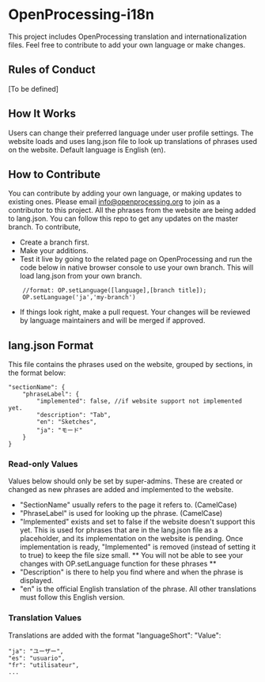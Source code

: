 # OpenProcessing-i18n
This project includes OpenProcessing translation and internationalization files. Feel free to contribute to add your own language or make changes.

## Rules of Conduct
[To be defined]

## How It Works
Users can change their preferred language under user profile settings. The website loads and uses lang.json file to look up translations of phrases used on the website. Default language is English (en). 

## How to Contribute
You can contribute by adding your own language, or making updates to existing ones. Please email info@openprocessing.org to join as a contributor to this project.
All the phrases from the website are being added to lang.json. You can follow this repo to get any updates on the master branch.
To contribute,
- Create a branch first.
- Make your additions.
- Test it live by going to the related page on OpenProcessing and run the code below in native browser console to use your own branch. This will load lang.json from your own branch. 
```
	//format: OP.setLanguage([language],[branch title]);
	OP.setLanguage('ja','my-branch')
```
- If things look right, make a pull request. Your changes will be reviewed by language maintainers and will be merged if approved.

## lang.json Format
This file contains the phrases used on the website, grouped by sections, in the format below:
```
"sectionName": {
	"phraseLabel": {
		"implemented": false, //if website support not implemented yet.
		"description": "Tab", 
		"en": "Sketches",
		"ja": "モード"
	}
}
```
### Read-only Values
Values below should only be set by super-admins. These are created or changed as new phrases are added and implemented to the website.
- "SectionName" usually refers to the page it refers to. (CamelCase) 
- "PhraseLabel" is used for looking up the phrase. (CamelCase)
- "Implemented" exists and set to false if the website doesn't support this yet. This is used for phrases that are in the lang.json file as a placeholder, and its implementation on the website is pending. Once implementation is ready, "Implemented" is removed (instead of setting it to true) to keep the file size small. ** You will not be able to see your changes with OP.setLanguage function for these phrases **
- "Description" is there to help you find where and when the phrase is displayed.
- "en" is the official English translation of the phrase. All other translations must follow this English version.

### Translation Values
Translations are added with the format "languageShort": "Value":
```
"ja": "ユーザー",
"es": "usuario",
"fr": "utilisateur",
...
```




